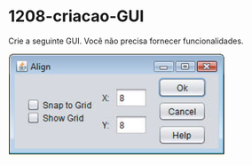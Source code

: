 # 1208-criacao-GUI
Crie a seguinte GUI. Você não precisa fornecer funcionalidades.

![Exercicio](1.PNG)
